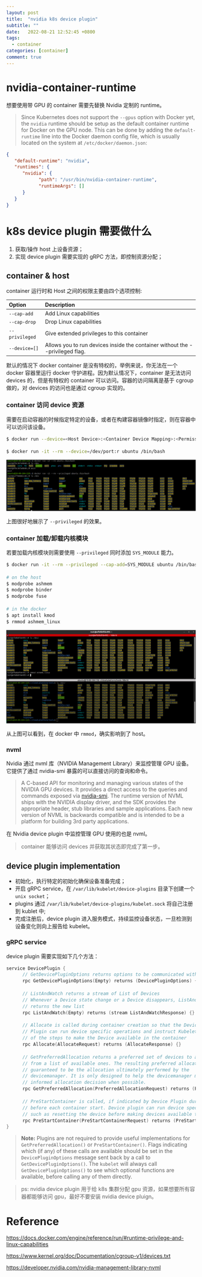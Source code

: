 ```yaml
---
layout: post
title:  "nvidia k8s device plugin"
subtitle: ""
date:   2022-08-21 12:52:45 +0800
tags:
  - container
categories: [container]
comment: true
---
```


# nvidia-container-runtime

想要使用带 GPU 的 container 需要先替换 Nvidia 定制的 runtime。

>  Since Kubernetes does not support the `--gpus` option with Docker yet, the `nvidia` runtime should be setup as the default container runtime for Docker on the GPU node. This can be done by adding the `default-runtime` line into the Docker daemon config file, which is usually located on the system at `/etc/docker/daemon.json`:

```json
{
   "default-runtime": "nvidia",
   "runtimes": {
      "nvidia": {
            "path": "/usr/bin/nvidia-container-runtime",
            "runtimeArgs": []
      }
   }
}
```

<!-- more -->

# k8s device plugin 需要做什么

1. 获取/操作 host 上设备资源；
2. 实现 device plugin 需要实现的 gRPC 方法，即控制资源分配；

## container & host

container 运行时和 Host 之间的权限主要由四个选项控制:

| Option         | Description                                                  |
| :------------- | :----------------------------------------------------------- |
| `--cap-add`    | Add Linux capabilities                                       |
| `--cap-drop`   | Drop Linux capabilities                                      |
| `--privileged` | Give extended privileges to this container                   |
| `--device=[]`  | Allows you to run devices inside the container without the --privileged flag. |

默认的情况下 docker container 是没有特权的，举例来说，你无法在一个 docker 容器里运行 docker 守护进程。因为默认情况下，container 是无法访问 devices 的，但是有特权的 container 可以访问。容器的访问隔离是基于 cgroup 做的，对 devices 的访问也是通过 cgroup 实现的。

### container 访问 device 资源

需要在启动容器的时候指定特定的设备，或者在构建容器镜像时指定，则在容器中可以访问该设备。

```bash 
$ docker run --device=<Host Device>:<Container Device Mapping>:<Permissions>   [ OPTIONS ]  IMAGE[:TAG]  [COMMAND]  [ARG...]

$ docker run -it --rm --device=/dev/port:r ubuntu /bin/bash
```

![image-20220803141504284](https://raw.githubusercontent.com/Rickylss/pics/main/zuler_img/image-20220803141504284.png)

上图很好地展示了 `--privileged` 的效果。

### container 加载/卸载内核模块

若要加载内核模块则需要使用 `--privileged` 同时添加 `SYS_MODULE` 能力。

```bash
$ docker run -it --rm --privileged --cap-add=SYS_MODULE ubuntu /bin/bash

# on the host
$ modprobe ashmem
$ modprobe binder
$ modprobe fuse

# in the docker
$ apt install kmod
$ rmmod ashmem_linux
```

![image-20220803150302599](https://raw.githubusercontent.com/Rickylss/pics/main/zuler_img/image-20220803150302599.png)

从上图可以看到，在 docker 中 `rmmod`，确实影响到了 host。

### nvml

Nvidia 通过 nvml 库（NVIDIA Management Library）来监控管理  GPU 设备。它提供了通过 nvidia-smi 暴露的可以直接访问的查询和命令。

> A C-based API for monitoring and managing various states of the NVIDIA GPU devices. It provides a direct access to the queries and commands exposed via [nvidia-smi](https://developer.nvidia.com/nvidia-system-management-interface). The runtime version of NVML ships with the NVIDIA display driver, and the SDK provides the appropriate header, stub libraries and sample applications. Each new version of NVML is backwards compatible and is intended to be a platform for building 3rd party applications.

在 Nvidia device plugin 中监控管理 GPU 使用的也是 nvml。

> container 能够访问 devices 并获取其状态即完成了第一步。

## device plugin implementation

- 初始化，执行特定的初始化确保设备准备完成；
- 开启 gRPC service，在 `/var/lib/kubelet/device-plugins` 目录下创建一个 `unix socket`；
- plugins 通过 `/var/lib/kubelet/device-plugins/kubelet.sock` 将自己注册到 kublet 中;
- 完成注册后，device plugin 进入服务模式，持续监控设备状态，一旦检测到设备变化则向上报告给 kubelet。

### gRPC service

device plugin 需要实现如下几个方法：

```go
service DevicePlugin {
      // GetDevicePluginOptions returns options to be communicated with Device Manager.
      rpc GetDevicePluginOptions(Empty) returns (DevicePluginOptions) {}

      // ListAndWatch returns a stream of List of Devices
      // Whenever a Device state change or a Device disappears, ListAndWatch
      // returns the new list
      rpc ListAndWatch(Empty) returns (stream ListAndWatchResponse) {}

      // Allocate is called during container creation so that the Device
      // Plugin can run device specific operations and instruct Kubelet
      // of the steps to make the Device available in the container
      rpc Allocate(AllocateRequest) returns (AllocateResponse) {}

      // GetPreferredAllocation returns a preferred set of devices to allocate
      // from a list of available ones. The resulting preferred allocation is not
      // guaranteed to be the allocation ultimately performed by the
      // devicemanager. It is only designed to help the devicemanager make a more
      // informed allocation decision when possible.
      rpc GetPreferredAllocation(PreferredAllocationRequest) returns (PreferredAllocationResponse) {}

      // PreStartContainer is called, if indicated by Device Plugin during registeration phase,
      // before each container start. Device plugin can run device specific operations
      // such as resetting the device before making devices available to the container.
      rpc PreStartContainer(PreStartContainerRequest) returns (PreStartContainerResponse) {}
}
```

> **Note:** Plugins are not required to provide useful implementations for `GetPreferredAllocation()` or `PreStartContainer()`. Flags indicating which (if any) of these calls are available should be set in the `DevicePluginOptions` message sent back by a call to `GetDevicePluginOptions()`. The `kubelet` will always call `GetDevicePluginOptions()` to see which optional functions are available, before calling any of them directly.

> ps: nvidia device plugin 用于给 k8s 集群分配 gpu 资源，如果想要所有容器都能够访问 gpu，最好不要安装 nvidia device pluign。

# Reference

https://docs.docker.com/engine/reference/run/#runtime-privilege-and-linux-capabilities

https://www.kernel.org/doc/Documentation/cgroup-v1/devices.txt

https://developer.nvidia.com/nvidia-management-library-nvml

